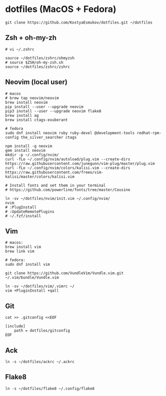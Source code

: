 # dotfiles (MacOS + Fedora)

    git clone https://github.com/KostyaEsmukov/dotfiles.git ~/dotfiles

## Zsh + oh-my-zh

    # vi ~/.zshrc

    source ~/dotfiles/zshrc/ohmyzsh
    # source $ZSH/oh-my-zsh.sh
    source ~/dotfiles/zshrc/zshrc

## Neovim (local user)

    # macos
    # brew tap neovim/neovim
    brew install neovim
    pip install --user --upgrade neovim
    pip3 install --user --upgrade neovim flake8
    brew install ag
    brew install ctags-exuberant

    # fedora
    sudo dnf install neovim ruby ruby-devel @development-tools redhat-rpm-config the_silver_searcher ctags

    npm install -g neovim
    gem install neovim
    mkdir -p ~/.config/nvim/
    curl -fLo ~/.config/nvim/autoload/plug.vim --create-dirs https://raw.githubusercontent.com/junegunn/vim-plug/master/plug.vim
    curl -fLo ~/.config/nvim/colors/kalisi.vim --create-dirs https://raw.githubusercontent.com/freeo/vim-kalisi/master/colors/kalisi.vim

    # Install fonts and set them in your terminal
    # https://github.com/powerline/fonts/tree/master/Cousine

    ln -sv ~/dotfiles/nvim/init.vim ~/.config/nvim/
    nvim
    # :PlugInstall
    # :UpdateRemotePlugins
    # ~/.fzf/install

## Vim

    # macos:
    brew install vim
    brew link vim

    # fedora:
    sudo dnf install vim

    git clone https://github.com/VundleVim/Vundle.vim.git ~/.vim/bundle/Vundle.vim

    ln -sv ~/dotfiles/vim/.vimrc ~/
    vim +PluginInstall +qall

## Git

    cat >> .gitconfig <<EOF

    [include]
    	path = dotfiles/gitconfig
    EOF

## Ack

    ln -s ~/dotfiles/ackrc ~/.ackrc

## Flake8

    ln -s ~/dotfiles/flake8 ~/.config/flake8

